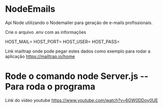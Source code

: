 # NodeEmails
Api Node utilizando o Nodemailer para geração de e-mails profissionais.

Crie o arquivo .env com as informações

HOST_MAIL=
HOST_PORT=
HOST_USER=
HOST_PASS=

Link mailtrap onde pode pegar estes dados como exemplo para rodar a aplicação 
https://mailtrap.io/home

# Rode o comando node Server.js  -- Para roda o programa


Link do video youtube
https://www.youtube.com/watch?v=6GW0DDoy0UE

